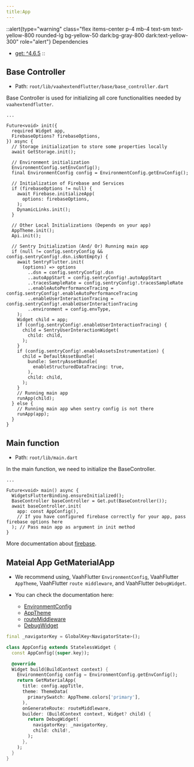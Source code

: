 ```yaml
---
title:App
---
```


::alert{type="warning" class="flex items-center p-4 mb-4 text-sm text-yellow-800 rounded-lg bg-yellow-50 dark:bg-gray-800 dark:text-yellow-300" role="alert"}
Dependencies   
- [get: ^4.6.5](https://pub.dev/packages/get)
::

## Base Controller 

- Path: `root/lib/vaahextendflutter/base/base_controller.dart`

Base Controller is used for initializing all core functionalities needed by `vaahextendflutter`.

```dart{4,5,7,10,14,22,26,51,54}
...

Future<void> init({
  required Widget app,
  FirebaseOptions? firebaseOptions,
}) async {
  // Storage initialization to store some properties locally
  await GetStorage.init();

  // Environment initialization
  EnvironmentConfig.setEnvConfig();
  final EnvironmentConfig config = EnvironmentConfig.getEnvConfig();

  // Initialization of Firebase and Services
  if (firebaseOptions != null) {
    await Firebase.initializeApp(
      options: firebaseOptions,
    );
    DynamicLinks.init();
  }

  // Other Local Initializations (Depends on your app)
  AppTheme.init();
  Api.init();

  // Sentry Initialization (And/ Or) Running main app
  if (null != config.sentryConfig && config.sentryConfig!.dsn.isNotEmpty) {
    await SentryFlutter.init(
      (options) => options
        ..dsn = config.sentryConfig!.dsn
        ..autoAppStart = config.sentryConfig!.autoAppStart
        ..tracesSampleRate = config.sentryConfig!.tracesSampleRate
        ..enableAutoPerformanceTracing = config.sentryConfig!.enableAutoPerformanceTracing
        ..enableUserInteractionTracing = config.sentryConfig!.enableUserInteractionTracing
        ..environment = config.envType,
    );
    Widget child = app;
    if (config.sentryConfig!.enableUserInteractionTracing) {
      child = SentryUserInteractionWidget(
        child: child,
      );
    }
    if (config.sentryConfig!.enableAssetsInstrumentation) {
      child = DefaultAssetBundle(
        bundle: SentryAssetBundle(
          enableStructuredDataTracing: true,
        ),
        child: child,
      );
    }
    // Running main app
    runApp(child);
  } else {
    // Running main app when sentry config is not there
    runApp(app);
  }
}
```

## Main function

- Path: `root/lib/main.dart`

In the main function, we need to initialize the BaseController.

```dart{5-9}
...

Future<void> main() async {
  WidgetsFlutterBinding.ensureInitialized();
  BaseController baseController = Get.put(BaseController());
  await baseController.init(
    app: const AppConfig(),
    // If you have configured firebase correctly for your app, pass firebase options here
  ); // Pass main app as argument in init method
}
```

More documentation about [firebase](../core/firebase-setup.md).

## Mateial App GetMaterialApp

- We recommend using, VaahFlutter `EnvironmentConfig`, VaahFlutter `AppTheme`, VaahFlutter `route middleware`, and VaahFlutter `DebugWidget`.

- You can check the documentation here:
  - [EnvironmentConfig](2.environments.md)
  - [AppTheme](../directory_structure/vaahextendflutter/apptheme.md)
  - [routeMiddleware](../directory_structure/lib/routes/middleware.md)
  - [DebugWidget](../directory_structure/vaahextendflutter/widgets/debug.md)

```dart
final _navigatorKey = GlobalKey<NavigatorState>();

class AppConfig extends StatelessWidget {
  const AppConfig({super.key});

  @override
  Widget build(BuildContext context) {
    EnvironmentConfig config = EnvironmentConfig.getEnvConfig();
    return GetMaterialApp(
      title: config.appTitle,
      theme: ThemeData(
        primarySwatch: AppTheme.colors['primary'],
      ),
      onGenerateRoute: routeMiddleware,
      builder: (BuildContext context, Widget? child) {
        return DebugWidget(
          navigatorKey: _navigatorKey,
          child: child!,
        );
      },
    );
  }
}
```
